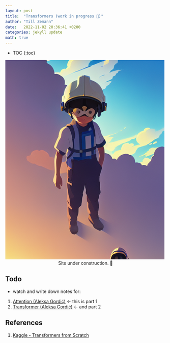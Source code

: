 ```yaml
---
layout: post
title:  "Transformers (work in progress 👷)"
author: "Till Zemann"
date:   2022-11-02 20:36:41 +0200
categories: jekyll update
math: true
---
```

* TOC
{:toc}

<!-- builder image -->
<div class="img-block" style="width: 500px;">
    <img src="/images/builder_one.png"/>
</div>
<center>Site under construction. 👷</center>

## Todo

- watch and write down notes for:
1. [Attention (Aleksa Gordić)](https://www.youtube.com/watch?v=n9sLZPLOxG8) <- this is part 1
2. [Transformer (Aleksa Gordić)](https://www.youtube.com/watch?v=cbYxHkgkSVs) <- and part 2

<!-- In-Text Citing -->
<!-- 
You can...
- use bullet points
1. use
2. ordered
3. lists


-- Math --
$\hat{s} = \frac{1}{n-1} \sum_{i=1}^{n} (x_i - \mu)^2$ 

-- Images --
<div class="img-block" style="width: 800px;">
    <img src="/images/lofi_art.png"/>
    <span><strong>Fig 1.1.</strong> Agent and Environment interactions</span>
</div>

-- Links --
[(k-fold) Cross-Validation](https://scikit-learn.org/stable/modules/cross_validation.html)

{% highlight python %}
@jit
def f(x)
    print("hi")
# does cool stuff
{% endhighlight %}

-- Highlights --
AAABC `ASDF` __some bold text__

-- Colors --
The <strong style="color: #1E72E7">joint distribution</strong> of $X$ and $Y$ is written as $P(X, Y)$.
The <strong style="color: #ED412D">marginal distribution</strong> on the other hand can be written out as a table.
-->


## References
1. [Kaggle - Transformers from Scratch][kaggle-transformer-from-scratch]

<!-- Ressources -->
[kaggle-transformer-from-scratch]: https://www.kaggle.com/code/arunmohan003/transformer-from-scratch-using-pytorch/notebook